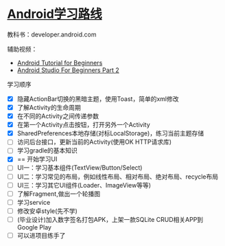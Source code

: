 # [Android学习路线](/2019/12_2/android_learn_step.md)

教科书：developer.android.com

辅助视频：

- [Android Tutorial for Beginners](https://www.youtube.com/watch?v=taSwS5rhtmc&list=PLS1QulWo1RIbb1cYyzZpLFCKvdYV_yJ-E&index=3)
- [Android Studio For Beginners Part 2](https://www.youtube.com/watch?v=6ow3L39Wxmg)

<i class="fa fa-hashtag"></i>
学习顺序

- [x] 隐藏ActionBar切换的黑暗主题，使用Toast，简单的xml修改
- [x] 了解Activity的生命周期
- [x] 在不同的Activity之间传递参数
- [x] 在第一个Activity点击按钮，打开另外一个Activity
- [x] SharedPreferences本地存储(对标LocalStorage)，练习当前主题存储
- [ ] 访问后台接口，更新当前的Activity(使用OK HTTP请求库)
- [ ] 学习gradle的基本知识
- [x] == 开始学习UI
- [ ] UI一：学习基本组件(TextView/Button/Select)
- [ ] UI二：学习常见的布局，例如线性布局、相对布局、绝对布局、recycle布局
- [ ] UI三：学习其它UI组件(Loader、ImageView等等)
- [ ] 了解Fragment,做出一个轮播图
- [ ] 学习service
- [ ] 修改安卓style(先不学)
- [ ] (毕业设计)加入数字签名打包APK，上架一款SQLite CRUD相关APP到Google Play
- [ ] 可以进项目练手了

